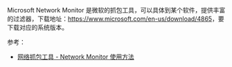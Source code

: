 Microsoft Network Monitor 是微软的抓包工具，可以具体到某个软件，提供丰富的过滤器，下载地址：<https://www.microsoft.com/en-us/download/4865>，要下载对应的系统版本。

参考：

- [网络抓包工具 - Network Monitor 使用方法](https://www.cnblogs.com/developersupport/archive/2013/03/23/networkmonitor.html)

